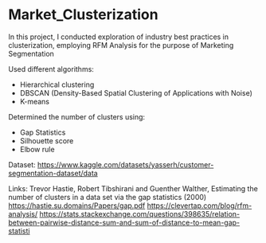 # Market_Clusterization

In this project, I conducted exploration of industry best practices in clusterization, employing RFM Analysis for the purpose of Marketing Segmentation

Used different algorithms:
* Hierarchical clustering
* DBSCAN (Density-Based Spatial Clustering of Applications with Noise)
* K-means

Determined the number of clusters using:
* Gap Statistics
* Silhouette score
* Elbow rule


Dataset:
https://www.kaggle.com/datasets/yasserh/customer-segmentation-dataset/data

Links:
Trevor Hastie, Robert Tibshirani and Guenther Walther, Estimating the number of clusters in a data set via the gap statistics (2000) https://hastie.su.domains/Papers/gap.pdf
https://clevertap.com/blog/rfm-analysis/
https://stats.stackexchange.com/questions/398635/relation-between-pairwise-distance-sum-and-sum-of-distance-to-mean-gap-statisti
